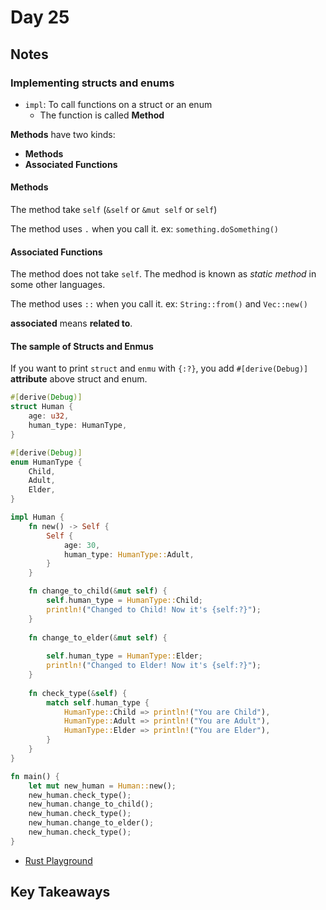 # Day 25

## Notes

### Implementing structs and enums

- `impl`: To call functions on a struct or an enum
  - The function is called **Method**

**Methods** have two kinds:

- **Methods**
- **Associated Functions**

#### Methods

The method take `self` (`&self` or `&mut self` or `self`)

The method uses `.` when you call it.
ex: `something.doSomething()`

#### Associated Functions

The method does not take `self`.
The medhod is known as *static method* in some other languages.

The method uses `::` when you call it.
ex: `String::from()` and `Vec::new()`

**associated** means **related to**.

#### The sample of Structs and Enmus

If you want to print `struct` and `enmu` with `{:?}`, you add `#[derive(Debug)]` **attribute** above struct and enum.

```rust
#[derive(Debug)]
struct Human {
    age: u32,
    human_type: HumanType,
}

#[derive(Debug)]
enum HumanType {
    Child,
    Adult,
    Elder,
}

impl Human {
    fn new() -> Self {
        Self {
            age: 30,
            human_type: HumanType::Adult,
        }
    }

    fn change_to_child(&mut self) {
        self.human_type = HumanType::Child;
        println!("Changed to Child! Now it's {self:?}");
    }
 
    fn change_to_elder(&mut self) {
        
        self.human_type = HumanType::Elder;
        println!("Changed to Elder! Now it's {self:?}");
    }
 
    fn check_type(&self) {
        match self.human_type {
            HumanType::Child => println!("You are Child"),
            HumanType::Adult => println!("You are Adult"),
            HumanType::Elder => println!("You are Elder"),
        }
    }
}

fn main() {
    let mut new_human = Human::new();
    new_human.check_type();
    new_human.change_to_child();
    new_human.check_type();
    new_human.change_to_elder();
    new_human.check_type();
}
```

- [Rust Playground](https://play.rust-lang.org/?version=stable&mode=debug&edition=2021&gist=f5be30c266b3e06d80933ea82f3e692b)

## Key Takeaways
